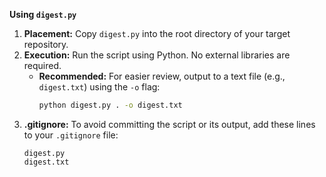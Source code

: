 **Using `digest.py`**

1.  **Placement:** Copy `digest.py` into the root directory of your target repository.
2.  **Execution:** Run the script using Python. No external libraries are required.
    *   **Recommended:** For easier review, output to a text file (e.g., `digest.txt`) using the `-o` flag:
        ```bash
        python digest.py . -o digest.txt
        ```
3.  **.gitignore:** To avoid committing the script or its output, add these lines to your `.gitignore` file:
    ```
    digest.py
    digest.txt
    ```
